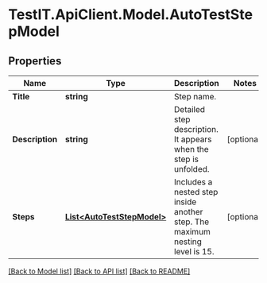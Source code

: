 # TestIT.ApiClient.Model.AutoTestStepModel

## Properties

Name | Type | Description | Notes
------------ | ------------- | ------------- | -------------
**Title** | **string** | Step name. | 
**Description** | **string** | Detailed step description. It appears when the step is unfolded. | [optional] 
**Steps** | [**List&lt;AutoTestStepModel&gt;**](AutoTestStepModel.md) | Includes a nested step inside another step. The maximum nesting level is 15. | [optional] 

[[Back to Model list]](../README.md#documentation-for-models) [[Back to API list]](../README.md#documentation-for-api-endpoints) [[Back to README]](../README.md)


